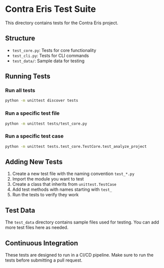 # Contra Eris Test Suite

This directory contains tests for the Contra Eris project.

## Structure

- `test_core.py`: Tests for core functionality
- `test_cli.py`: Tests for CLI commands
- `test_data/`: Sample data for testing

## Running Tests

### Run all tests

```bash
python -m unittest discover tests
```

### Run a specific test file

```bash
python -m unittest tests/test_core.py
```

### Run a specific test case

```bash
python -m unittest tests.test_core.TestCore.test_analyze_project
```

## Adding New Tests

1. Create a new test file with the naming convention `test_*.py`
2. Import the module you want to test
3. Create a class that inherits from `unittest.TestCase`
4. Add test methods with names starting with `test_`
5. Run the tests to verify they work

## Test Data

The `test_data` directory contains sample files used for testing. You can add more test files here as needed.

## Continuous Integration

These tests are designed to run in a CI/CD pipeline. Make sure to run the tests before submitting a pull request. 